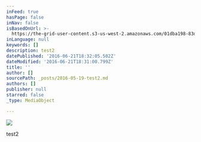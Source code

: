 ```yaml
---
inFeed: true
hasPage: false
inNav: false
isBasedOnUrl: >-
  https://the-grid-user-content.s3-us-west-2.amazonaws.com/01dba198-83d2-445f-afff-c107ab11948f.jpg
inLanguage: null
keywords: []
description: test2
datePublished: '2016-06-21T18:32:05.502Z'
dateModified: '2016-06-21T18:31:00.799Z'
title: ''
author: []
sourcePath: _posts/2016-05-19-test2.md
authors: []
publisher: null
starred: false
_type: MediaObject

---
```

![](https://the-grid-user-content.s3-us-west-2.amazonaws.com/01dba198-83d2-445f-afff-c107ab11948f.jpg)

test2